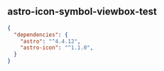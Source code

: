## astro-icon-symbol-viewbox-test

```json
{
  "dependencies": {
    "astro": "^4.4.12",
    "astro-icon": "^1.1.0",
  }
}
```